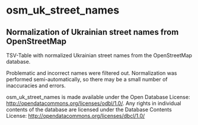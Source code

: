 # osm_uk_street_names
## Normalization of Ukrainian street names from OpenStreetMap

TSV-Table with normalized Ukrainian street names from the OpenStreetMap database. 

Problematic and incorrect names were filtered out. Normalization was performed semi-automatically, so there may be a small number of inaccuracies and errors.

osm_uk_street_names is made available under the Open Database License: http://opendatacommons.org/licenses/odbl/1.0/. Any rights in individual contents of the database are licensed under the Database Contents License: http://opendatacommons.org/licenses/dbcl/1.0/
